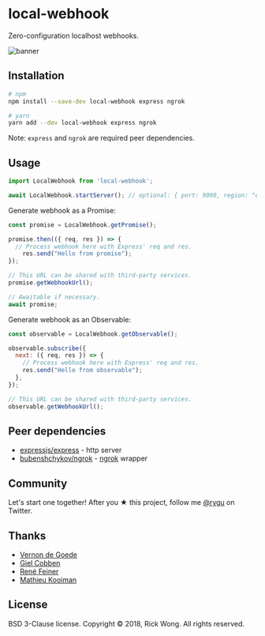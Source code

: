# local-webhook

Zero-configuration localhost webhooks.

<p>  
  <img src="https://i.imgur.com/ySm2Noc.png" alt="banner" draggable="false">
</p>

## Installation

```bash
# npm
npm install --save-dev local-webhook express ngrok

# yarn
yarn add --dev local-webhook express ngrok
```

Note: `express` and `ngrok` are required peer dependencies.

## Usage

```js
import LocalWebhook from 'local-webhook';

await LocalWebhook.startServer(); // optional: { port: 9090, region: "eu" }
```

Generate webhook as a Promise:
```js
const promise = LocalWebhook.getPromise();

promise.then(({ req, res }) => {
  // Process webhook here with Express' req and res.
    res.send("Hello from promise");
});

// This URL can be shared with third-party services.
promise.getWebhookUrl(); 

// Awaitable if necessary.
await promise;
```

Generate webhook as an Observable:
```js
const observable = LocalWebhook.getObservable();

observable.subscribe({
  next: ({ req, res }) => {
    // Process webhook here with Express' req and res.
    res.send("Hello from observable");
  },
});

// This URL can be shared with third-party services.
observable.getWebhookUrl(); 
```

## Peer dependencies

- [expressjs/express](https://github.com/expressjs/express) - http server
- [bubenshchykov/ngrok](https://github.com/bubenshchykov/ngrok) - [ngrok](https://ngrok.com/) wrapper

## Community

Let's start one together! After you ★ this project, follow me [@rygu](https://twitter.com/rygu) on Twitter.

## Thanks

- [Vernon de Goede](https://github.com/vernondegoede)
- [Giel Cobben](https://github.com/gielcobben)
- [René Feiner](https://github.com/rfeiner)
- [Mathieu Kooiman](https://github.com/mathieuk)

## License

BSD 3-Clause license. Copyright © 2018, Rick Wong. All rights reserved.
